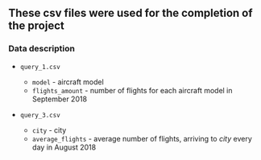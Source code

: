 ## These csv files were used for the completion of the project

### Data description

* `query_1.csv`
  * `model` - aircraft model
  * `flights_amount` - number of flights for each aircraft model in September 2018

* `query_3.csv`
  * `city` - city
  * `average_flights` - average number of flights, arriving to *city* every day in August 2018
